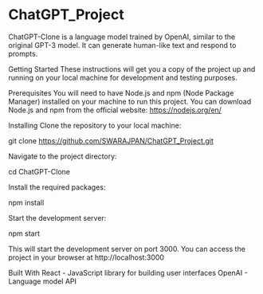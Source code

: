 # ChatGPT_Project

ChatGPT-Clone is a language model trained by OpenAI, similar to the original GPT-3 model. It can generate human-like text and respond to prompts.

Getting Started
These instructions will get you a copy of the project up and running on your local machine for development and testing purposes.

Prerequisites
You will need to have Node.js and npm (Node Package Manager) installed on your machine to run this project. You can download Node.js and npm from the official website: https://nodejs.org/en/

Installing
Clone the repository to your local machine:

git clone https://github.com/SWARAJPAN/ChatGPT_Project.git

Navigate to the project directory:

cd ChatGPT-Clone

Install the required packages:

npm install

Start the development server:

npm start

This will start the development server on port 3000. You can access the project in your browser at http://localhost:3000

Built With
React - JavaScript library for building user interfaces
OpenAI - Language model API
